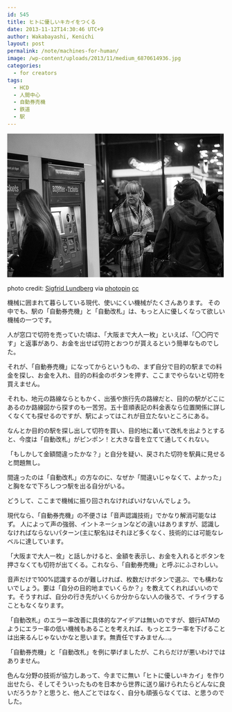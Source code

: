 ```yaml
---
id: 545
title: ヒトに優しいキカイをつくる
date: 2013-11-12T14:30:46 UTC+9
author: Wakabayashi, Kenichi
layout: post
permalink: /note/machines-for-human/
image: /wp-content/uploads/2013/11/medium_6870614936.jpg
categories:
  - for creators
tags:
  - HCD
  - 人間中心
  - 自動券売機
  - 鉄道
  - 駅
---
```

![ticket](/assets/images/2013/11/medium_6870614936.jpg)

photo credit: [Sigfrid Lundberg](http://www.flickr.com/photos/sigfridlundberg/6870614936/) via [photopin](http://photopin.com) [cc](http://creativecommons.org/licenses/by-sa/2.0/)

機械に囲まれて暮らしている現代、使いにくい機械がたくさんあります。
その中でも、駅の「自動券売機」と「自動改札」は、もっと人に優しくなって欲しい機械の一つです。

人が窓口で切符を売っていた頃は、「大阪まで大人一枚」といえば、「〇〇円です」と返事があり、お金を出せば切符とおつりが貰えるという簡単なものでした。

それが、「自動券売機」になってからというもの、まず自分で目的の駅までの料金を探し、お金を入れ、目的の料金のボタンを押す、ここまでやらないと切符を買えません。

それも、地元の路線ならともかく、出張や旅行先の路線だと、目的の駅がどこにあるのか路線図から探すのも一苦労。五十音順表記の料金表なら位置関係に詳しくなくても探せるのですが、駅によってはこれが目立たないところにある。

なんとか目的の駅を探し出して切符を買い、目的地に着いて改札を出ようとすると、今度は「自動改札」がピンポン！と大きな音を立てて通してくれない。

「もしかして金額間違ったかな？」と自分を疑い、戻された切符を駅員に見せると問題無し。

間違ったのは「自動改札」の方なのに、なぜか「間違いじゃなくて、よかった」と胸をなで下ろしつつ駅を出る自分がいる。

どうして、ここまで機械に振り回されなければいけないんでしょう。

現代なら、「自動券売機」の不便さは「音声認識技術」でかなり解消可能なはず。
人によって声の強弱、イントネーションなどの違いはありますが、認識しなければならないパターン(主に駅名)はそれほど多くなく、技術的には可能なレベルに達しています。

「大阪まで大人一枚」と話しかけると、金額を表示し、お金を入れるとボタンを押さなくても切符が出てくる。これなら、「自動券売機」と呼ぶにふさわしい。

音声だけで100%認識するのが難しければ、枚数だけボタンで選ぶ、でも構わないでしょう。要は「自分の目的地までいくらか？」を教えてくれればいいのです。そうすれば、自分の行き先がいくらか分からない人の後ろで、イライラすることもなくなります。

「自動改札」のエラー率改善に具体的なアイデアは無いのですが、銀行ATMのようにエラー率の低い機械もあることを考えれば、もっとエラー率を下げることは出来るんじゃないかなと思います。無責任ですみません...。

「自動券売機」と「自動改札」を例に挙げましたが、これらだけが悪いわけではありません。

色んな分野の技術が協力しあって、今までに無い「ヒトに優しいキカイ」を作り出せたら、そしてそういったものを日本から世界に送り届けられたらどんなに良いだろうか？と思うと、他人ごとではなく、自分も頑張らなくては、と思うのでした。